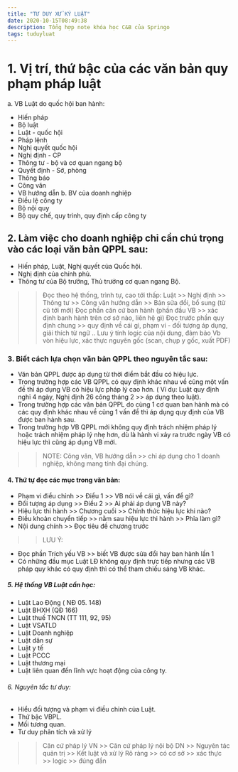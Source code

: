 ```yaml
---
title: "TƯ DUY XỬ KÝ LUẬT"
date: 2020-10-15T08:49:38
description: Tổng hợp note khóa học C&B của Springo
tags: tuduyluat
---
```


#  1. Vị trí, thứ bậc của các văn bản quy phạm pháp luật
a. VB Luật do quốc hội ban hành:
- Hiến pháp
- Bộ luật
- Luật - quốc hội
- Pháp lệnh
- Nghị quyết quốc hội 
- Nghị định - CP
- Thông tư - bộ và cơ quan ngang bộ
- Quyết định - Sở, phòng
- Thông báo
- Công văn
- VB hướng dẫn
b. BV của doanh nghiệp
- Điều lệ công ty
- Bộ nội quy
- Bộ quy chế, quy trình, quy định cấp công ty

## 2. Làm việc cho doanh nghiệp chỉ cần chú trọng vào các loại văn bản QPPL sau:
- Hiến pháp, Luật, Nghị quyết của Quốc hội.
- Nghị định của chính phủ.
- Thông tư của Bộ trưởng, Thủ trưởng cơ quan ngang Bộ.
>> Đọc theo hệ thống, trình tự, cao tới thấp:
Luật >> Nghị định >> Thông tư >> Công văn hướng dẫn >> Bản sửa đổi, bổ sung (từ cũ tới mới)
>> Đọc phần căn cứ ban hành (phần đầu VB >> xác định banh hành trên cơ sở nào, liên hệ gì)
>> Đọc trước phần quy định chung >> quy định về cái gì, phạm vi - đối tượng áp dụng, giải thích từ ngữ ..
>> Lưu ý tính logic của nội dung, đảm bảo Vb vòn hiệu lực, xác thực nguyên gốc (scan, chụp y gốc, xuất PDF)

### 3. Biết cách lựa chọn văn bản QPPL theo nguyên tắc sau:
- Văn bản QPPL được áp dụng từ thời điểm bắt đầu có hiệu lực.
- Trong trường hợp các VB QPPL có quy định khác nhau về cũng một vấn đề thì áp dụng VB có hiệu lực pháp lý cao hơn.
( Ví dụ: Luật quy định nghỉ 4 ngày, Nghị định 26 công tháng 2 >> áp dụng theo luật).
- Trong trường hợp các văn bản QPPL do cùng 1 cơ quan ban hành mà có các quy định khác nhau về cũng 1 vấn đề thì áp dụng quy định của VB được ban hành sau.
- Trong trường hợp VB QPPL mới không quy định trách nhiệm pháp lý hoặc trách nhiệm pháp lý nhẹ hơn, dù là hành vi xảy ra trước ngày VB có hiệu lực thì cũng áp dụng VB mới.
>> NOTE: Công văn, VB hướng dẫn >> chỉ áp dụng cho 1 doanh nghiệp, không mang tính đại chúng.

#### 4. Thứ tự đọc các mục trong văn bản: 
- Phạm vi điều chỉnh >> Điều 1 >> VB nói về cái gì, vấn đề gì?
- Đối tượng áp dụng >> Điều 2 >> Ai phải áp dụng VB này?
- Hiệu lực thi hành >> Chương cuối >> Chính thức hiệu lực khi nào?
- Điều khoản chuyển tiếp >> nằm sau hiệu lực thi hành >> Phỉa làm gì?
- Nội dung chính >> Đọc tiêu đề chương trước
>> LƯU Ý: 
+ Đọc phần Trích yếu VB >> biết VB được sửa đổi hay ban hành lần 1
+ Có những đầu mục Luật LĐ không quy định trực tiếp nhưng các VB pháp quy khác có quy định thì có thể tham chiếu sáng VB khác.

##### 5. Hệ thống VB Luật cần học:
- Luật Lao Động ( NĐ 05. 148)
- Luật BHXH (QĐ 166) 
- Luật thuế TNCN (TT 111, 92, 95)
- Luật VSATLD
- Luật Doanh nghiệp
- Luật dân sự
- Luật y tế
- Luật PCCC
- Luật thương mại
- Luật liên quan đến lĩnh vực hoạt động của công ty.

###### 6. Nguyên tắc tư duy:
- Hiểu đối tượng và phạm vi điều chỉnh của Luật.
- Thứ bậc VBPL.
- Mối tương quan.
- Tư duy phân tích và xử lý
>> Căn cứ pháp lý VN >> Căn cứ pháp lý nội bộ DN >> Nguyên tác quản trị >> Kết luật và xử lý
>> Rõ ràng >> có cơ sở >> xác thực >> logic >> đúng đắn
